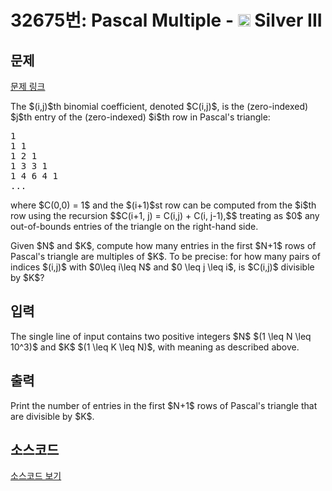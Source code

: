 # 32675번: Pascal Multiple - <img src="https://static.solved.ac/tier_small/8.svg" style="height:20px" /> Silver III

<!-- performance -->

<!-- 문제 제출 후 깃허브에 푸시를 했을 때 제출한 코드의 성능이 입력될 공간입니다.-->

<!-- end -->

## 문제

[문제 링크](https://boj.kr/32675)


<p>The $(i,j)$th binomial coefficient, denoted $C(i,j)$, is the (zero-indexed) $j$th entry of the (zero-indexed) $i$th row in Pascal's triangle:</p>

<pre>1
1 1
1 2 1
1 3 3 1
1 4 6 4 1
...
</pre>

<p>where $C(0,0) = 1$ and the $(i+1)$st row can be computed from the $i$th row using the recursion $$C(i+1, j) = C(i,j) + C(i, j-1),$$ treating as $0$ any out-of-bounds entries of the triangle on the right-hand side.</p>

<p>Given $N$ and $K$, compute how many entries in the first $N+1$ rows of Pascal's triangle are multiples of $K$. To be precise: for how many pairs of indices $(i,j)$ with $0\leq i\leq N$ and $0 \leq j \leq i$, is $C(i,j)$ divisible by $K$?</p>



## 입력


<p>The single line of input contains two positive integers $N$ $(1 \leq N \leq 10^3)$ and $K$ $(1 \leq K \leq N)$, with meaning as described above.</p>



## 출력


<p>Print the number of entries in the first $N+1$ rows of Pascal's triangle that are divisible by $K$.</p>



## 소스코드

[소스코드 보기](Main.java)